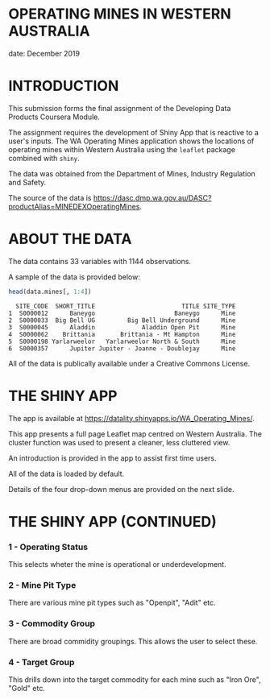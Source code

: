 OPERATING MINES IN WESTERN AUSTRALIA
========================================================
date: December 2019

INTRODUCTION
========================================================

This submission forms the final assignment of the Developing Data Products Coursera Module.

The assignment requires the development of Shiny App that is reactive to a user's inputs. The WA Operating Mines application shows the locations of operating mines within Western Australia using the `leaflet` package combined with `shiny`.

The data was obtained from the Department of Mines, Industry Regulation and Safety.

The source of the data is https://dasc.dmp.wa.gov.au/DASC?productAlias=MINEDEXOperatingMines.

ABOUT THE DATA
========================================================

The data contains 33 variables with 1144 observations.

A sample of the data is provided below:

```r
head(data.mines[, 1:4])
```

```
  SITE_CODE  SHORT_TITLE                        TITLE SITE_TYPE
1  S0000012      Baneygo                      Baneygo      Mine
2  S0000033  Big Bell UG         Big Bell Underground      Mine
3  S0000045      Aladdin             Aladdin Open Pit      Mine
4  S0000062    Brittania       Brittania - Mt Hampton      Mine
5  S0000198 Yarlarweelor   Yarlarweelor North & South      Mine
6  S0000357      Jupiter Jupiter - Joanne - Doublejay      Mine
```

All of the data is publically available under a Creative Commons License.

THE SHINY APP
========================================================

The app is available at https://datality.shinyapps.io/WA_Operating_Mines/.

This app presents a full page Leaflet map centred on Western Australia. The cluster function was used to present a cleaner, less cluttered view.

An introduction is provided in the app to assist first time users.

All of the data is loaded by default.

Details of the four drop-down menus are provided on the next slide.


THE SHINY APP (CONTINUED)
========================================================
### 1 - Operating Status

   This selects wheter the mine is operational or underdevelopment.
   
### 2 - Mine Pit Type

   There are various mine pit types such as "Openpit", "Adit" etc.

### 3 - Commodity Group

   There are broad commidity groupings. This allows the user to select these.

### 4 - Target Group

   This drills down into the target commodity for each mine such as "Iron Ore", "Gold" etc.


